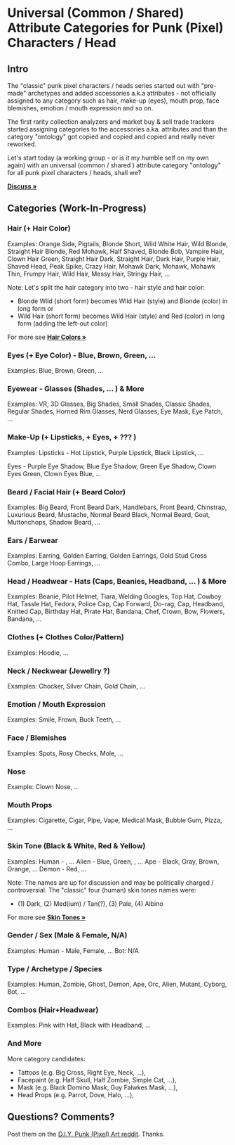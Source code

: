 # Universal (Common / Shared) Attribute Categories for Punk (Pixel) Characters / Head


## Intro

The "classic" punk pixel characters / heads series started out with "pre-made" archetypes
 and added accessories a.k.a attributes - not officially assigned to any category such as hair,
make-up (eyes), mouth prop, face blemishes, emotion / mouth expression and so on.

The first rarity collection analyzers and  market buy & sell trade trackers started
assigning categories to the accessories a.ka. attributes and than
the category "ontology" got copied and copied and copied and really never reworked.


Let's start today (a working group - or is it my humble self on my own again)
with an universal (common / shared ) attribute category "ontology"
for all punk pixel characters / heads, shall we?

[**Discuss »**](https://old.reddit.com/r/DIYPunkArt/comments/vcqfiw/universal_common_shared_attribute_categories_for/)


##   Categories   (Work-In-Progress)


### Hair  (+ Hair Color)

Examples:  Orange Side, Pigtails, Blonde Short, Wild White Hair,
Wild Blonde, Straight Hair Blonde, Red Mohawk, Half Shaved,
Blonde Bob, Vampire Hair, Clown Hair Green,
Straight Hair Dark, Straight Hair,
Dark Hair, Purple Hair, Shaved Head,
Peak Spike, Crazy Hair, Mohawk Dark, Mohawk, Mohawk Thin,
Frumpy Hair, Wild Hair, Messy Hair, Stringy Hair, ...



Note:  Let's split the hair category into two - hair style and hair color:

- Blonde Wild  (short form) becomes  Wild Hair (style) and Blonde (color) in long form or
- Wild Hair    (short form) becomes  Wild Hair (style) and Red (color) in long form (adding the left-out color)



For more see [**Hair Colors »**](../hair-colors)


### Eyes (+ Eye Color)  -  Blue, Brown, Green, ...

Examples:   Blue, Brown, Green, ...



### Eyewear   - Glasses (Shades, ... ) & More

Examples:   VR, 3D Glasses, Big Shades, Small Shades,
Classic Shades, Regular Shades, Horned Rim Glasses,
Nerd Glasses,
 Eye Mask, Eye Patch,  ...


### Make-Up (+ Lipsticks, + Eyes, + ??? )

Examples:  Lipsticks - Hot Lipstick, Purple Lipstick, Black Lipstick, ...

Eyes -   Purple Eye Shadow, Blue Eye Shadow, Green Eye Shadow,
Clown Eyes Green, Clown Eyes Blue,  ...




### Beard / Facial Hair   (+ Beard Color)

Examples:  Big Beard, Front Beard Dark, Handlebars,
Front Beard, Chinstrap, Luxurious Beard,
Mustache, Normal Beard Black, Normal Beard, Goat,
Muttonchops, Shadow Beard,  ...




### Ears / Earwear

Examples:  Earring,
 Golden Earring, Golden Earrings, Gold Stud Cross Combo, Large Hoop Earrings, ...




### Head / Headwear   - Hats (Caps, Beanies, Headband,  ... ) & More

Examples:  Beanie, Pilot Helmet, Tiara, Welding Googles,
Top Hat, Cowboy Hat,
Tassle Hat, Fedora, Police Cap,
Cap Forward,  Do-rag,  Cap, Headband, Knitted Cap,
 Birthday Hat, Pirate Hat, Bandana, Chef, Crown, Bow, Flowers,
 Bandana,  ...




### Clothes (+ Clothes Color/Pattern)

Examples:   Hoodie, ...



### Neck / Neckwear  (Jewellry ?)

Examples:   Chocker,  Silver Chain,  Gold Chain, ...



### Emotion / Mouth Expression

Examples:   Smile, Frown, Buck Teeth, ...


### Face / Blemishes

Examples:  Spots, Rosy Checks, Mole, ...


### Nose

Example:  Clown Nose, ...


### Mouth Props

Examples:   Cigarette, Cigar, Pipe, Vape, Medical Mask, Bubble Gum, Pizza,  ...



### Skin Tone (Black & White, Red & Yellow)

Examples:  Human -   , ...
  Alien - Blue, Green, , ...
  Ape   - Black, Gray, Brown, Orange, ...
  Demon -  Red, ...

Note: The names are up for discussion and
may be politically charged / controversial.
The "classic" four (human) skin tones names were:

- (1) Dark, (2) Med(ium) / Tan(?), (3) Pale, (4) Albino


For more see [**Skin Tones »**](../skin-tones)



### Gender / Sex  (Male & Female, N/A)

Examples:  Human - Male, Female, ...
Bot:  N/A




### Type / Archetype / Species

Examples:  Human, Zombie, Ghost, Demon, Ape, Orc, Alien,  Mutant,  Cyborg, Bot, ...




### Combos   (Hair+Headwear)

Examples: Pink with Hat,  Black with Headband, ...





###  And More

More category candidates:

- Tattoos (e.g. Big Cross, Right Eye, Neck, ...),
- Facepaint (e.g. Half Skull, Half Zombie, Simple Cat, ...),
- Mask    (e.g.  Black Domino Mask, Guy Falwkes Mask, ...),
- Head Props (e.g.  Parrot, Dove, Halo, ...),








## Questions? Comments?

Post them on the [D.I.Y. Punk (Pixel) Art reddit](https://old.reddit.com/r/DIYPunkArt). Thanks.
